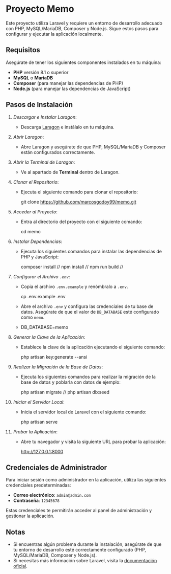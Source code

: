 # Proyecto Memo

Este proyecto utiliza Laravel y requiere un entorno de desarrollo adecuado con PHP, MySQL/MariaDB, Composer y Node.js. Sigue estos pasos para configurar y ejecutar la aplicación localmente.

## Requisitos

Asegúrate de tener los siguientes componentes instalados en tu máquina:

- **PHP** versión 8.1 o superior
- **MySQL** o **MariaDB**
- **Composer** (para manejar las dependencias de PHP)
- **Node.js** (para manejar las dependencias de JavaScript)

## Pasos de Instalación

1. *Descargar e Instalar Laragon*:
   - Descarga [Laragon](https://laragon.org/download/) e instálalo en tu máquina.

2. *Abrir Laragon*:
   - Abre Laragon y asegúrate de que PHP, MySQL/MariaDB y Composer están configurados correctamente.

3. *Abrir la Terminal de Laragon*:
   - Ve al apartado de **Terminal** dentro de Laragon.

4. *Clonar el Repositorio*:
   - Ejecuta el siguiente comando para clonar el repositorio:

     git clone https://github.com/marcosgodoy99/memo.git

5. *Acceder al Proyecto*:
   - Entra al directorio del proyecto con el siguiente comando:
     
     cd memo

6. *Instalar Dependencias*:
   - Ejecuta los siguientes comandos para instalar las dependencias de PHP y JavaScript:

     composer install // npm install // npm run build // 

7. *Configurar el Archivo `.env`*:
   - Copia el archivo `.env.example` y renómbralo a `.env`.

     cp .env.example .env

   - Abre el archivo `.env` y configura las credenciales de tu base de datos. Asegúrate de que el valor de `DB_DATABASE` esté configurado como `memo`.
   - 
     DB_DATABASE=memo

8. *Generar la Clave de la Aplicación*:
   - Establece la clave de la aplicación ejecutando el siguiente comando:

     php artisan key:generate --ansi

9. *Realizar la Migración de la Base de Datos*:
   - Ejecuta los siguientes comandos para realizar la migración de la base de datos y poblarla con datos de ejemplo:

     php artisan migrate // php artisan db:seed

10. *Iniciar el Servidor Local*:
    - Inicia el servidor local de Laravel con el siguiente comando:

      php artisan serve

11. *Probar la Aplicación*:
    - Abre tu navegador y visita la siguiente URL para probar la aplicación:

      http://127.0.0.1:8000

## Credenciales de Administrador

Para iniciar sesión como administrador en la aplicación, utiliza las siguientes credenciales predeterminadas:

- **Correo electrónico**: `admin@admin.com`
- **Contraseña**: `12345678`

Estas credenciales te permitirán acceder al panel de administración y gestionar la aplicación.

## Notas

- Si encuentras algún problema durante la instalación, asegúrate de que tu entorno de desarrollo esté correctamente configurado (PHP, MySQL/MariaDB, Composer y Node.js).
- Si necesitas más información sobre Laravel, visita la [documentación oficial](https://laravel.com/docs).
